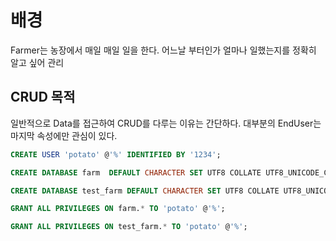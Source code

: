 # 배경
Farmer는 농장에서 매일 매일 일을 한다. 어느날 부터인가 얼마나 일했는지를 정확히 알고 싶어 관리 

## CRUD 목적
일반적으로 Data를 접근하여 CRUD를 다루는 이유는 간단하다. 대부분의 EndUser는 마지막 속성에만 관심이 있다. 


```sql
CREATE USER 'potato' @'%' IDENTIFIED BY '1234';

CREATE DATABASE farm  DEFAULT CHARACTER SET UTF8 COLLATE UTF8_UNICODE_CI;;

CREATE DATABASE test_farm DEFAULT CHARACTER SET UTF8 COLLATE UTF8_UNICODE_CI;;

GRANT ALL PRIVILEGES ON farm.* TO 'potato' @'%';

GRANT ALL PRIVILEGES ON test_farm.* TO 'potato' @'%';
```

  
